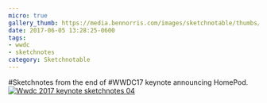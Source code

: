 ```yaml
---
micro: true
gallery_thumb: https://media.bennorris.com/images/sketchnotable/thumbs/wwdc-2017-keynote-sketchnotes-04.jpg
date: 2017-06-05 13:28:25-0600
tags:
- wwdc
- sketchnotes
category: Sketchnotable
---
```


#Sketchnotes from the end of #WWDC17 keynote announcing HomePod. [![Wwdc 2017 keynote sketchnotes 04](https://media.bennorris.com/images/sketchnotable/wwdc-2017/wwdc-2017-keynote-sketchnotes-04.jpg)](https://media.bennorris.com/images/sketchnotable/wwdc-2017/wwdc-2017-keynote-sketchnotes-04.jpg)